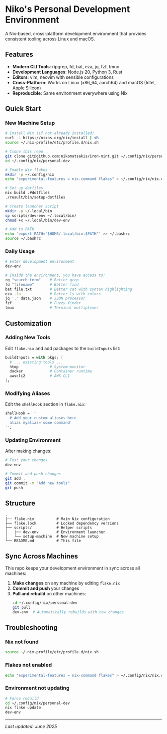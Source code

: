 # Niko's Personal Development Environment

A Nix-based, cross-platform development environment that provides consistent tooling across Linux and macOS.

## Features

- **Modern CLI Tools**: ripgrep, fd, bat, eza, jq, fzf, tmux
- **Development Languages**: Node.js 20, Python 3, Rust
- **Editors**: vim, neovim with sensible configurations
- **Cross-Platform**: Works on Linux (x86_64, aarch64) and macOS (Intel, Apple Silicon)
- **Reproducible**: Same environment everywhere using Nix

## Quick Start

### New Machine Setup

```bash
# Install Nix (if not already installed)
curl -L https://nixos.org/nix/install | sh
source ~/.nix-profile/etc/profile.d/nix.sh

# Clone this repo
git clone git@github.com:nikomatsakis/iron-mint.git ~/.config/nix/personal-dev
cd ~/.config/nix/personal-dev

# Enable Nix flakes
mkdir -p ~/.config/nix
echo "experimental-features = nix-command flakes" > ~/.config/nix/nix.conf

# Set up dotfiles
nix build .#dotfiles
./result/bin/setup-dotfiles

# Create launcher script
mkdir -p ~/.local/bin
cp scripts/dev-env ~/.local/bin/
chmod +x ~/.local/bin/dev-env

# Add to PATH
echo 'export PATH="$HOME/.local/bin:$PATH"' >> ~/.bashrc
source ~/.bashrc
```

### Daily Usage

```bash
# Enter development environment
dev-env

# Inside the environment, you have access to:
rg "search term"    # Better grep
fd "filename"       # Better find  
bat file.txt        # Better cat with syntax highlighting
eza -la             # Better ls with colors
jq '.' data.json    # JSON processor
fzf                 # Fuzzy finder
tmux                # Terminal multiplexer
```

## Customization

### Adding New Tools

Edit `flake.nix` and add packages to the `buildInputs` list:

```nix
buildInputs = with pkgs; [
  # ... existing tools ...
  htop              # System monitor
  docker            # Container runtime
  awscli2           # AWS CLI
];
```

### Modifying Aliases

Edit the `shellHook` section in `flake.nix`:

```nix
shellHook = ''
  # Add your custom aliases here
  alias myalias='some command'
'';
```

### Updating Environment

After making changes:

```bash
# Test your changes
dev-env

# Commit and push changes
git add .
git commit -m "Add new tools"
git push
```

## Structure

```
.
├── flake.nix          # Main Nix configuration
├── flake.lock         # Locked dependency versions
├── scripts/           # Helper scripts
│   ├── dev-env        # Environment launcher
│   └── setup-machine  # New machine setup
└── README.md          # This file
```

## Sync Across Machines

This repo keeps your development environment in sync across all machines:

1. **Make changes** on any machine by editing `flake.nix`
2. **Commit and push** your changes
3. **Pull and rebuild** on other machines:
   ```bash
   cd ~/.config/nix/personal-dev
   git pull
   dev-env  # Automatically rebuilds with new changes
   ```

## Troubleshooting

### Nix not found
```bash
source ~/.nix-profile/etc/profile.d/nix.sh
```

### Flakes not enabled
```bash
echo "experimental-features = nix-command flakes" > ~/.config/nix/nix.conf
```

### Environment not updating
```bash
# Force rebuild
cd ~/.config/nix/personal-dev
nix flake update
dev-env
```

---

*Last updated: June 2025*
